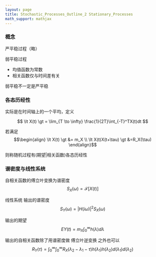 ```yaml
---
layout: page
title: Stochastic_Processes_Outline_2 Stationary_Processes
math_support: mathjax
---
```



### 概念

严平稳过程（略）

弱平稳过程
- 均值函数为常数
- 相关函数仅与时间差有关

弱平稳不一定是严平稳

### 各态历经性

实际是在时间轴上的一个平均，定义

$$
\lt X(t) \gt = \lim_{T \to \infty} \frac{1}{2T}\int_{-T}^TX(t)dt
$$

若满足 $$\begin{align} \lt X(t) \gt &= m_X \\ \lt X(t)X(t+\tau) \gt &=R_X(\tau) \end{align}$$

则称随机过程有(期望|相关函数)各态历经性

### 谱密度与线性系统

自相关函数的傅立叶变换为谱密度 $$S_X(\omega)=\mathscr F[X(t)]$$

线性系统 输出的谱密度 $$S_Y(\omega)=\vert H(i\omega) \vert^2S_X(\omega)$$

输出的期望 $$EY(t)=m_X\int_0^\infty h(\lambda)d\lambda$$

输出的自相关函数除了用谱密度做 傅立叶逆变换 之外也可以
$$
R_Y(\tau)=\int_0^\infty\int_0^\infty R_X(\lambda_2-\lambda_1-\tau)
h(\lambda_1)h(\lambda_2)
d(\lambda_1)d(\lambda_2)
$$



